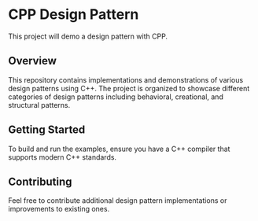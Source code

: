 # CPP Design Pattern

This project will demo a design pattern with CPP.

## Overview
This repository contains implementations and demonstrations of various design patterns using C++. The project is organized to showcase different categories of design patterns including behavioral, creational, and structural patterns.

## Getting Started
To build and run the examples, ensure you have a C++ compiler that supports modern C++ standards.

## Contributing
Feel free to contribute additional design pattern implementations or improvements to existing ones.